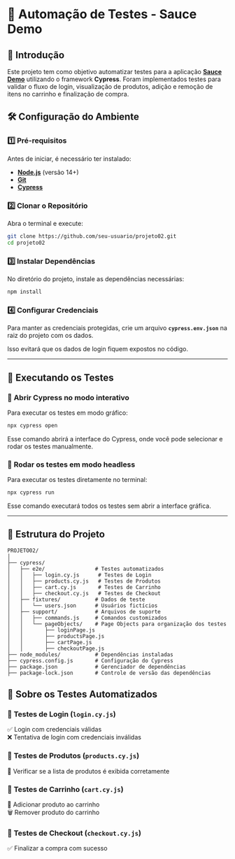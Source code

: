 # 📌 Automação de Testes - Sauce Demo

## 📖 Introdução
Este projeto tem como objetivo automatizar testes para a aplicação **[Sauce Demo](https://www.saucedemo.com/)** utilizando o framework **Cypress**. Foram implementados testes para validar o fluxo de login, visualização de produtos, adição e remoção de itens no carrinho e finalização de compra.



## 🛠️ Configuração do Ambiente

### 1️⃣ **Pré-requisitos**
Antes de iniciar, é necessário ter instalado:
- **[Node.js](https://nodejs.org/)** (versão 14+)
- **[Git](https://git-scm.com/)**
- **[Cypress](https://www.cypress.io/)**

### 2️⃣ **Clonar o Repositório**
Abra o terminal e execute:
```sh
git clone https://github.com/seu-usuario/projeto02.git
cd projeto02
```

### 3️⃣ **Instalar Dependências**
No diretório do projeto, instale as dependências necessárias:
```sh
npm install
```

### 4️⃣ **Configurar Credenciais**
Para manter as credenciais protegidas, crie um arquivo **`cypress.env.json`** na raiz do projeto com os dados.

Isso evitará que os dados de login fiquem expostos no código.

---

## 🚀 Executando os Testes

### 📌 **Abrir Cypress no modo interativo**
Para executar os testes em modo gráfico:
```sh
npx cypress open
```
Esse comando abrirá a interface do Cypress, onde você pode selecionar e rodar os testes manualmente.

### 📌 **Rodar os testes em modo headless**
Para executar os testes diretamente no terminal:
```sh
npx cypress run
```
Esse comando executará todos os testes sem abrir a interface gráfica.

---

## 📂 Estrutura do Projeto
```
PROJETO02/
│
├── cypress/
│   ├── e2e/                # Testes automatizados
│   │   ├── login.cy.js      # Testes de Login
│   │   ├── products.cy.js   # Testes de Produtos
│   │   ├── cart.cy.js       # Testes de Carrinho
│   │   ├── checkout.cy.js   # Testes de Checkout
│   ├── fixtures/           # Dados de teste
│   │   └── users.json      # Usuários fictícios
│   ├── support/            # Arquivos de suporte
│   │   ├── commands.js     # Comandos customizados
│   │   └── pageObjects/    # Page Objects para organização dos testes
│   │       ├── loginPage.js
│   │       ├── productsPage.js
│   │       ├── cartPage.js
│   │       ├── checkoutPage.js
├── node_modules/           # Dependências instaladas
├── cypress.config.js       # Configuração do Cypress
├── package.json            # Gerenciador de dependências
├── package-lock.json       # Controle de versão das dependências
```


## 📌 Sobre os Testes Automatizados

### 🔹 **Testes de Login (`login.cy.js`)**
✅ Login com credenciais válidas  
❌ Tentativa de login com credenciais inválidas  

### 🔹 **Testes de Produtos (`products.cy.js`)**
📌 Verificar se a lista de produtos é exibida corretamente  

### 🔹 **Testes de Carrinho (`cart.cy.js`)**
🛒 Adicionar produto ao carrinho  
🗑️ Remover produto do carrinho  

### 🔹 **Testes de Checkout (`checkout.cy.js`)**
✅ Finalizar a compra com sucesso  

